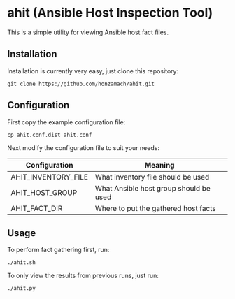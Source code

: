 # ahit (Ansible Host Inspection Tool)

This is a simple utility for viewing Ansible host fact files.

## Installation

Installation is currently very easy, just clone this repository:

```
git clone https://github.com/honzamach/ahit.git
```

## Configuration

First copy the example configuration file:

```
cp ahit.conf.dist ahit.conf
```

Next modify the configuration file to suit your needs:

| Configuration | Meaning |
| --- | --- |
| AHIT_INVENTORY_FILE | What inventory file should be used |
| AHIT_HOST_GROUP | What Ansible host group should be used |
| AHIT_FACT_DIR | Where to put the gathered host facts |

## Usage

To perform fact gathering first, run:

```
./ahit.sh
```

To only view the results from previous runs, just run:

```
./ahit.py
```
